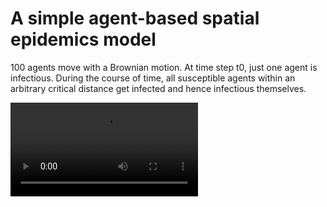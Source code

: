 # A simple agent-based spatial epidemics model

100 agents move with a Brownian motion.
At time step t0, just one agent is infectious. 
During the course of time, all susceptible agents within an arbitrary critical distance get infected and hence infectious themselves.


![Visualisation](https://raw.githubusercontent.com/Staphylosaurus/simple-agent-based-spatial-epidemics-model/master/outbreak.mp4)
